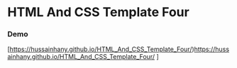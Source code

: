 # HTML And CSS Template Four

### Demo 
[https://hussainhany.github.io/HTML_And_CSS_Template_Four/)https://hussainhany.github.io/HTML_And_CSS_Template_Four/
]
